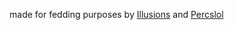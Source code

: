 made for fedding purposes by [Illusions](https://github.com/illusionTBA) and [Percslol](https://github.com/Percslol)
